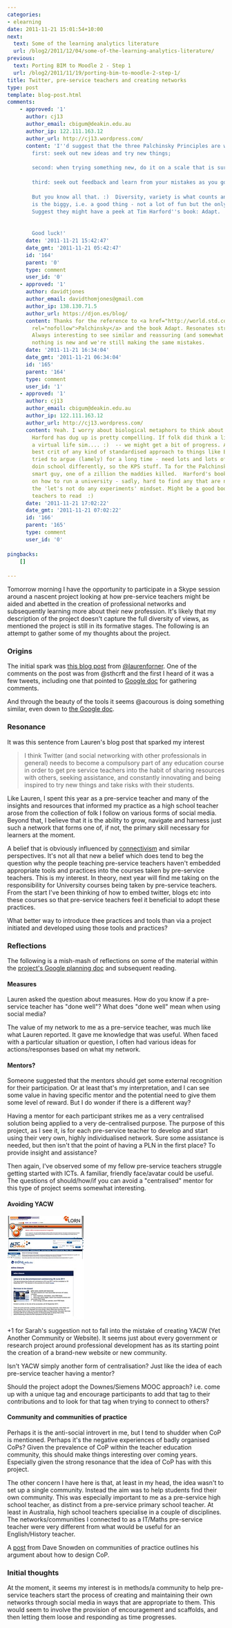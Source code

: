 ```yaml
---
categories:
- elearning
date: 2011-11-21 15:01:54+10:00
next:
  text: Some of the learning analytics literature
  url: /blog2/2011/12/04/some-of-the-learning-analytics-literature/
previous:
  text: Porting BIM to Moodle 2 - Step 1
  url: /blog2/2011/11/19/porting-bim-to-moodle-2-step-1/
title: Twitter, pre-service teachers and creating networks
type: post
template: blog-post.html
comments:
    - approved: '1'
      author: cj13
      author_email: cbigum@deakin.edu.au
      author_ip: 122.111.163.12
      author_url: http://cj13.wordpress.com/
      content: 'I''d suggest that the three Palchinsky Principles are worth thinking about:
        first: seek out new ideas and try new things;
    
        second: when trying something new, do it on a scale that is survivable;
    
        third: seek out feedback and learn from your mistakes as you go along.
    
        But you know all that. :)  Diversity, variety is what counts and making mistakes
        is the biggy, i.e. a good thing - not a lot of fun but the only way to move forward.
        Suggest they might have a peek at Tim Harford''s book: Adapt.
    
    
        Good luck!'
      date: '2011-11-21 15:42:47'
      date_gmt: '2011-11-21 05:42:47'
      id: '164'
      parent: '0'
      type: comment
      user_id: '0'
    - approved: '1'
      author: davidtjones
      author_email: davidthomjones@gmail.com
      author_ip: 138.130.71.5
      author_url: https://djon.es/blog/
      content: Thanks for the reference to <a href="http://world.std.com/~jlr/doom/palchin.htm"
        rel="nofollow">Palchinsky</a> and the book Adapt. Resonates strongly with my views.
        Always interesting to see similar and reassuring (and somewhat frustrating) that
        nothing is new and we're still making the same mistakes.
      date: '2011-11-21 16:34:04'
      date_gmt: '2011-11-21 06:34:04'
      id: '165'
      parent: '164'
      type: comment
      user_id: '1'
    - approved: '1'
      author: cj13
      author_email: cbigum@deakin.edu.au
      author_ip: 122.111.163.12
      author_url: http://cj13.wordpress.com/
      content: Yeah. I worry about biological metaphors to think about this but the stuff
        Harford has dug up is pretty compelling. If folk did think a little more like
        a virtual life sim.... :)  -- we might get a bit of progress. Adapt btw is the
        best crit of any kind of standardised approach to things like Ed etc  - as I've
        tried to argue (lamely) for a long time - need lots and lots of experiments in
        doin school differently, so the KPS stuff. Ta for the Palchinsky link  :)  One
        smart guy, one of a zillion the maddies killed.  Harford's book is a great take
        on how to run a university - sadly, hard to find any that are not afflicted with
        the 'let's not do any experiments' mindset. Might be a good book to get your beginning
        teachers to read  :)
      date: '2011-11-21 17:02:22'
      date_gmt: '2011-11-21 07:02:22'
      id: '166'
      parent: '165'
      type: comment
      user_id: '0'
    
pingbacks:
    []
    
---
```

Tomorrow morning I have the opportunity to participate in a Skype session around a nascent project looking at how pre-service teachers might be aided and abetted in the creation of professional networks and subsequently learning more about their new profession. It's likely that my description of the project doesn't capture the full diversity of views, as mentioned the project is still in its formative stages. The following is an attempt to gather some of my thoughts about the project.

### Origins

The initial spark was [this blog post](http://lforner.wordpress.com/2011/10/08/jumping-through-hoops/) from [@laurenforner](https://twitter.com/#!/laurenforner). One of the comments on the post was from @sthcrft and the first I heard of it was a few tweets, including one that pointed to [Google doc](https://docs.google.com/document/d/1sTIa224dgeEJHXba7cIGR9gGIMBfdzaZi_wm1y5JcBg/edit?hl=en_US) for gathering comments.

And through the beauty of the tools it seems @acourous is doing something similar, even down to [the Google doc](https://docs.google.com/document/d/1gftPHbotWIuGe9BSHVGloTLTOizoE6KxcQR9WYA483M/edit?hl=en_US).

### Resonance

It was this sentence from Lauren's blog post that sparked my interest

> I think Twitter (and social networking with other professionals in general) needs to become a compulsory part of any education course in order to get pre service teachers into the habit of sharing resources with others, seeking assistance, and constantly innovating and being inspired to try new things and take risks with their students.

Like Lauren, I spent this year as a pre-service teacher and many of the insights and resources that informed my practice as a high school teacher arose from the collection of folk I follow on various forms of social media. Beyond that, I believe that it is the ability to grow, navigate and harness just such a network that forms one of, if not, the primary skill necessary for learners at the moment.

A belief that is obviously influenced by [connectivism](http://en.wikipedia.org/wiki/Connectivism) and similar perspectives. It's not all that new a belief which does tend to beg the question why the people teaching pre-service teachers haven't embedded appropriate tools and practices into the courses taken by pre-service teachers. This is my interest. In theory, next year will find me taking on the responsibility for University courses being taken by pre-service teachers. From the start I've been thinking of how to embed twitter, blogs etc into these courses so that pre-service teachers feel it beneficial to adopt these practices.

What better way to introduce thee practices and tools than via a project initiated and developed using those tools and practices?

### Reflections

The following is a mish-mash of reflections on some of the material within the [project's Google planning doc](https://docs.google.com/document/d/1sTIa224dgeEJHXba7cIGR9gGIMBfdzaZi_wm1y5JcBg/edit?hl=en_US) and subsequent reading.

#### Measures

Lauren asked the question about measures. How do you know if a pre-service teacher has "done well"? What does "done well" mean when using social media?

The value of my network to me as a pre-service teacher, was much like what Lauren reported. It gave me knowledge that was useful. When faced with a particular situation or question, I often had various ideas for actions/responses based on what my network.

#### Mentors?

Someone suggested that the mentors should get some external recognition for their participation. Or at least that's my interpretation, and I can see some value in having specific mentor and the potential need to give them some level of reward. But I do wonder if there is a different way?

Having a mentor for each participant strikes me as a very centralised solution being applied to a very de-centralised purpose. The purpose of this project, as I see it, is for each pre-service teacher to develop and start using their very own, highly individualised network. Sure some assistance is needed, but then isn't that the point of having a PLN in the first place? To provide insight and assistance?

Then again, I've observed some of my fellow pre-service teachers struggle getting started with ICTs. A familiar, friendly face/avatar could be useful. The questions of should/how/if you can avoid a "centralised" mentor for this type of project seems somewhat interesting.

#### Avoiding YACW

[![YACW - Yet Another Community or Website](images/6373970053_911926071c_m.jpg)](http://www.flickr.com/photos/david_jones/6373970053/ "YACW - Yet Another Community or Website by David T Jones, on Flickr")

+1 for Sarah's suggestion not to fall into the mistake of creating YACW (Yet Another Community or Website). It seems just about every government or research project around professional development has as its starting point the creation of a brand-new website or new community.

Isn't YACW simply another form of centralisation? Just like the idea of each pre-service teacher having a mentor?

Should the project adopt the Downes/Siemens MOOC approach? i.e. come up with a unique tag and encourage participants to add that tag to their contributions and to look for that tag when trying to connect to others?

#### Community and communities of practice

Perhaps it is the anti-social introvert in me, but I tend to shudder when CoP is mentioned. Perhaps it's the negative experiences of badly organised CoPs? Given the prevalence of CoP within the teacher education community, this should make things interesting over coming years. Especially given the strong resonance that the idea of CoP has with this project.

The other concern I have here is that, at least in my head, the idea wasn't to set up a single community. Instead the aim was to help students find their own community. This was especially important to me as a pre-service high school teacher, as distinct from a pre-service primary school teacher. At least in Australia, high school teachers specialise in a couple of disciplines. The networks/communities I connected to as a IT/Maths pre-service teacher were very different from what would be useful for an English/History teacher.

A [post](http://www.cognitive-edge.com/blogs/dave/2006/10/communities_of_practice.php) from Dave Snowden on communities of practice outlines his argument about how to design CoP.

### Initial thoughts

At the moment, it seems my interest is in methods/a community to help pre-service teachers start the process of creating and maintaining their own networks through social media in ways that are appropriate to them. This would seem to involve the provision of encouragement and scaffolds, and then letting them loose and responding as time progresses.